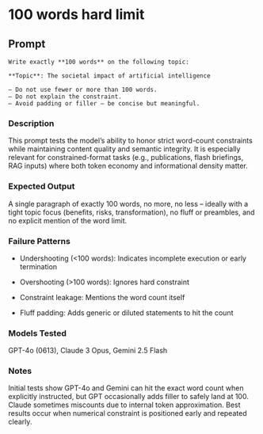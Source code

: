 # 100 words hard limit
## Prompt
```
Write exactly **100 words** on the following topic:

**Topic**: The societal impact of artificial intelligence

– Do not use fewer or more than 100 words.  
– Do not explain the constraint.  
– Avoid padding or filler – be concise but meaningful.
``` 
### Description
This prompt tests the model’s ability to honor strict word-count constraints while maintaining content quality and semantic integrity. It is especially relevant for constrained-format tasks (e.g., publications, flash briefings, RAG inputs) where both token economy and informational density matter.

### Expected Output
A single paragraph of exactly 100 words, no more, no less – ideally with a tight topic focus (benefits, risks, transformation), no fluff or preambles, and no explicit mention of the word limit.

### Failure Patterns
- Undershooting (<100 words): Indicates incomplete execution or early termination

- Overshooting (>100 words): Ignores hard constraint

- Constraint leakage: Mentions the word count itself

- Fluff padding: Adds generic or diluted statements to hit the count

### Models Tested
GPT-4o (0613), Claude 3 Opus, Gemini 2.5 Flash

### Notes
Initial tests show GPT-4o and Gemini can hit the exact word count when explicitly instructed, but GPT occasionally adds filler to safely land at 100. Claude sometimes miscounts due to internal token approximation. Best results occur when numerical constraint is positioned early and repeated clearly.
